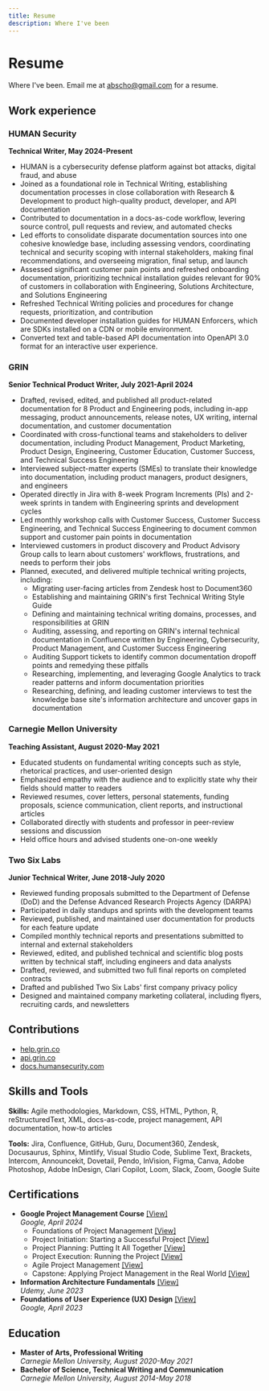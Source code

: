 ```yaml
---
title: Resume
description: Where I've been
---
```


# Resume
Where I've been. Email me at [abscho@gmail.com](mailto:abscho@gmail.com) for a resume.

## Work experience

### HUMAN Security

**Technical Writer, May 2024-Present**
* HUMAN is a cybersecurity defense platform against bot attacks, digital fraud, and abuse
* Joined as a foundational role in Technical Writing, establishing documentation processes in close collaboration with Research & Development to product high-quality product, developer, and API documentation
* Contributed to documentation in a docs-as-code workflow, levering source control, pull requests and review, and automated checks
* Led efforts to consolidate disparate documentation sources into one cohesive knowledge base, including assessing vendors, coordinating technical and security scoping with internal stakeholders, making final recommendations, and overseeing migration, final setup, and launch
* Assessed significant customer pain points and refreshed onboarding documentation, prioritizing technical installation guides relevant for 90% of customers in collaboration with Engineering, Solutions Architecture, and Solutions Engineering
* Refreshed Technical Writing policies and procedures for change requests, prioritization, and contribution
* Documented developer installation guides for HUMAN Enforcers, which are SDKs installed on a CDN or mobile environment. 
* Converted text and table-based API documentation into OpenAPI 3.0 format for an interactive user experience.

### GRIN

**Senior Technical Product Writer, July 2021-April 2024**

* Drafted, revised, edited, and published all product-related documentation for 8 Product and Engineering pods, including in-app messaging, product announcements, release notes, UX writing, internal documentation, and customer documentation
* Coordinated with cross-functional teams and stakeholders to deliver documentation, including Product Management, Product Marketing, Product Design, Engineering, Customer Education, Customer Success, and Technical Success Engineering
* Interviewed subject-matter experts (SMEs) to translate their knowledge into documentation, including product managers, product designers, and engineers
* Operated directly in Jira with 8-week Program Increments (PIs) and 2-week sprints in tandem with Engineering sprints and development cycles
* Led monthly workshop calls with Customer Success, Customer Success Engineering, and Technical Success Engineering to document common support and customer pain points in documentation 
* Interviewed customers in product discovery and Product Advisory Group calls to learn about customers&#39; workflows, frustrations, and needs to perform their jobs
* Planned, executed, and delivered multiple technical writing projects, including: 
    * Migrating user-facing articles from Zendesk host to Document360
    * Establishing and maintaining GRIN&#39;s first Technical Writing Style Guide 
    * Defining and maintaining technical writing domains, processes, and responsibilities at GRIN 
    * Auditing, assessing, and reporting on GRIN&#39;s internal technical documentation in Confluence written by Engineering, Cybersecurity, Product Management, and Customer Success Engineering
    * Auditing Support tickets to identify common documentation dropoff points and remedying these pitfalls 
    * Researching, implementing, and leveraging Google Analytics to track reader patterns and inform documentation priorities
    * Researching, defining, and leading customer interviews to test the knowledge base site&#39;s information architecture and uncover gaps in documentation

### Carnegie Mellon University

**Teaching Assistant, August 2020-May 2021**
* Educated students on fundamental writing concepts such as style, rhetorical practices, and user-oriented design
* Emphasized empathy with the audience and to explicitly state why their fields should matter to readers 
* Reviewed resumes, cover letters, personal statements, funding proposals, science communication, client reports, and instructional articles 
* Collaborated directly with students and professor in peer-review sessions and discussion 
* Held office hours and advised students one-on-one weekly

### Two Six Labs

**Junior Technical Writer, June 2018-July 2020**
* Reviewed funding proposals submitted to the Department of Defense (DoD) and the Defense Advanced Research Projects Agency (DARPA)
* Participated in daily standups and sprints with the development teams
* Reviewed, published, and maintained user documentation for products for each feature update
* Compiled monthly technical reports and presentations submitted to internal and external stakeholders
* Reviewed, edited, and published technical and scientific blog posts written by technical staff, including engineers and data analysts
* Drafted, reviewed, and submitted two full final reports on completed contracts
* Drafted and published Two Six Labs' first company privacy policy
* Designed and maintained company marketing collateral, including flyers, recruiting cards, and newsletters

## Contributions

* [help.grin.co](https://help.grin.co/)
* [api.grin.co](https://api.grin.co/docs/v2/)
* [docs.humansecurity.com](https://docs.humansecurity.com/)

## Skills and Tools

**Skills:** Agile methodologies, Markdown, CSS, HTML, Python, R, reStructuredText, XML, docs-as-code, project management, API documentation, how-to articles

**Tools:** 	Jira, Confluence, GitHub, Guru, Document360, Zendesk, Docusaurus, Sphinx, Mintlify, Visual Studio Code, Sublime Text, Brackets, Intercom, Announcekit, Dovetail, Pendo, InVision, Figma, Canva, Adobe Photoshop, Adobe InDesign, Clari Copilot, Loom, Slack, Zoom, Google Suite

## Certifications

* **Google Project Management Course** [[View]](https://www.coursera.org/account/accomplishments/specialization/SBEFS5Y86WLW) <br />*Google, April 2024*
    * Foundations of Project Management [[View]](https://www.coursera.org/account/accomplishments/certificate/87KBKX86TB63)
    * Project Initiation: Starting a Successful Project [[View]](https://www.coursera.org/account/accomplishments/certificate/3THBSREWUNQV)
    * Project Planning: Putting It All Together [[View]](https://www.coursera.org/account/accomplishments/certificate/A868NEQXN5W4)
    * Project Execution: Running the Project [[View]](https://www.coursera.org/account/accomplishments/certificate/QU3EXFBKSK3A)
    * Agile Project Management [[View]](https://www.coursera.org/account/accomplishments/certificate/NWBXKDUYTFZM)
    * Capstone: Applying Project Management in the Real World [[View]](https://www.coursera.org/account/accomplishments/certificate/5GKBYAKSJML6)
* **Information Architecture Fundamentals** [[View]](https://ude.my/UC-7bf59485-582b-4d1c-8aeb-945d3f485214) <br />*Udemy, June 2023*
* **Foundations of User Experience (UX) Design** [[View]](https://www.coursera.org/account/accomplishments/verify/6V67NBM27VF9) <br />*Google, April 2023*

## Education

* **Master of Arts, Professional Writing** <br />*Carnegie Mellon University, August 2020-May 2021* 
* **Bachelor of Science, Technical Writing and Communication** <br />*Carnegie Mellon University, August 2014-May 2018* 